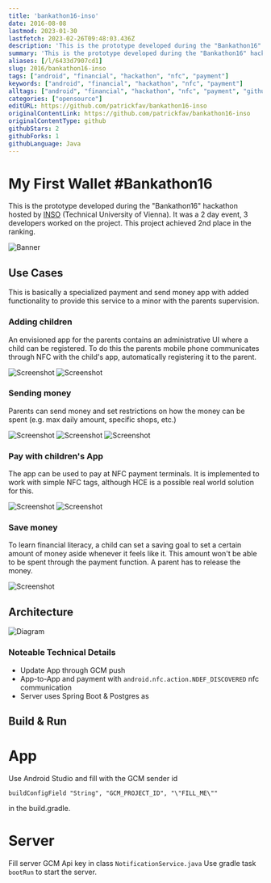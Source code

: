 ```yaml
---
title: 'bankathon16-inso'
date: 2016-08-08
lastmod: 2023-01-30
lastfetch: 2023-02-26T09:48:03.436Z
description: 'This is the prototype developed during the "Bankathon16" hackathon hosted by INSO.  It was a 2 day event, 3 developer worked on the project. This project achieved 2nd place in the ranking.'
summary: 'This is the prototype developed during the "Bankathon16" hackathon hosted by INSO.  It was a 2 day event, 3 developer worked on the project. This project achieved 2nd place in the ranking.'
aliases: [/l/6433d7907cd1]
slug: 2016/bankathon16-inso
tags: ["android", "financial", "hackathon", "nfc", "payment"]
keywords: ["android", "financial", "hackathon", "nfc", "payment"]
alltags: ["android", "financial", "hackathon", "nfc", "payment", "github", "Java"]
categories: ["opensource"]
editURL: https://github.com/patrickfav/bankathon16-inso
originalContentLink: https://github.com/patrickfav/bankathon16-inso
originalContentType: github
githubStars: 2
githubForks: 1
githubLanguage: Java
---
```


# My First Wallet #Bankathon16

This is the prototype developed during the "Bankathon16" hackathon hosted by [INSO](https://www.inso.tuwien.ac.at/home/) (Technical University of Vienna). 
It was a 2 day event, 3 developers worked on the project. This project achieved 2nd place in the ranking.

![Banner](gh_ecc3c21df393fb8c795870f7.png)

## Use Cases

This is basically a specialized payment and send money app with added functionality to provide this service to a minor with the parents supervision.

### Adding children
An envisioned app for the parents contains an administrative UI where a child can be registered.
To do this the parents mobile phone communicates through NFC with the child's app, automatically
registering it to the parent.

![Screenshot](gh_8d52587a4a8379e2e947a0ff.png)
![Screenshot](gh_3c65e74fd18a13c8001fe19f.png)

### Sending money
Parents can send money and set restrictions on how the money can be spent (e.g. max daily amount, specific
shops, etc.)

![Screenshot](gh_66991bccdcd8a5f7201f6c3a.png)
![Screenshot](gh_94a5ae134f8cc748186bf0a1.png)
![Screenshot](gh_f0ab6fe4e533daea044abc50.png)

### Pay with children's App
The app can be used to pay at NFC payment terminals. It is implemented to work with simple NFC tags, although HCE is a possible real world solution for this.

![Screenshot](gh_ea4ac7559885dee5a67b8329.png)
![Screenshot](gh_a90e61f53fbc593c15cdab22.png)

### Save money
To learn financial literacy, a child can set a saving goal to set a certain amount of money aside
whenever it feels like it. This amount won't be able to be spent through the payment function. A parent
has to release the money.

![Screenshot](gh_66292085ab2bf5067f3e4edd.png)

## Architecture

![Diagram](gh_e9a761ca22dbf4e68124b08e.png)

### Noteable Technical Details

* Update App through GCM push
* App-to-App and payment with `android.nfc.action.NDEF_DISCOVERED` nfc communication
* Server uses Spring Boot & Postgres as 

## Build & Run

# App 
Use Android Studio and fill with the GCM sender id

    buildConfigField "String", "GCM_PROJECT_ID", "\"FILL_ME\""
    
in the build.gradle.    

# Server

Fill server GCM Api key in class `NotificationService.java`
Use gradle task `bootRun` to start the server.
